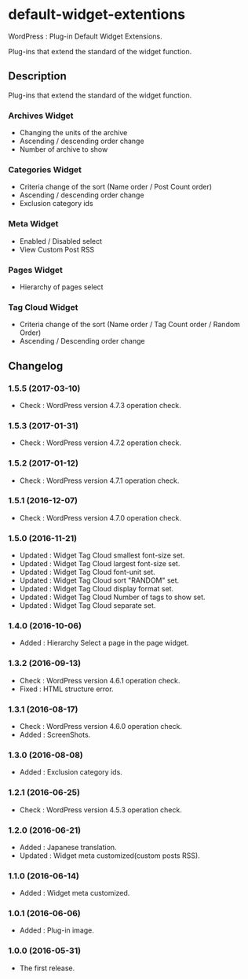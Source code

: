 # default-widget-extentions
WordPress : Plug-in Default Widget Extensions. 

Plug-ins that extend the standard of the widget function.

## Description

Plug-ins that extend the standard of the widget function.

### Archives Widget

- Changing the units of the archive
- Ascending / descending order change
- Number of archive to show

### Categories Widget

- Criteria change of the sort (Name order / Post Count order)
- Ascending / descending order change
- Exclusion category ids

### Meta Widget

- Enabled / Disabled select
- View Custom Post RSS

### Pages Widget

- Hierarchy of pages select

### Tag Cloud Widget

- Criteria change of the sort (Name order / Tag Count order / Random Order)
- Ascending / Descending order change

## Changelog

### 1.5.5 (2017-03-10)
- Check : WordPress version 4.7.3 operation check.

### 1.5.3 (2017-01-31)
- Check : WordPress version 4.7.2 operation check.

### 1.5.2 (2017-01-12)
- Check : WordPress version 4.7.1 operation check.

### 1.5.1 (2016-12-07)
- Check : WordPress version 4.7.0 operation check.

### 1.5.0 (2016-11-21)
- Updated : Widget Tag Cloud smallest font-size set.
- Updated : Widget Tag Cloud largest font-size set.
- Updated : Widget Tag Cloud font-unit set.
- Updated : Widget Tag Cloud sort "RANDOM" set.
- Updated : Widget Tag Cloud display format set.
- Updated : Widget Tag Cloud Number of tags to show set.
- Updated : Widget Tag Cloud separate set.

### 1.4.0 (2016-10-06)
- Added : Hierarchy Select a page in the page widget.

### 1.3.2 (2016-09-13)
- Check : WordPress version 4.6.1 operation check.
- Fixed : HTML structure error.

### 1.3.1 (2016-08-17)
- Check : WordPress version 4.6.0 operation check.
- Added : ScreenShots.

### 1.3.0 (2016-08-08)
- Added : Exclusion category ids.

### 1.2.1 (2016-06-25)
- Check : WordPress version 4.5.3 operation check.

### 1.2.0 (2016-06-21)

- Added : Japanese translation.
- Updated : Widget meta customized(custom posts RSS).

### 1.1.0 (2016-06-14)

- Added : Widget meta customized.

### 1.0.1 (2016-06-06)

- Added : Plug-in image.

### 1.0.0 (2016-05-31)

- The first release.